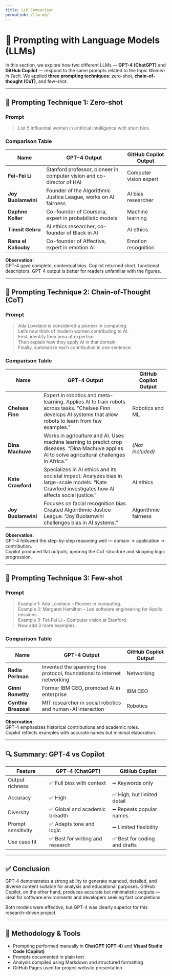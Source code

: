 ```yaml
---
title: LLM Comparison
permalink: /llm.md/
---
```


# 🤖 Prompting with Language Models (LLMs)

In this section, we explore how two different LLMs — **GPT-4 (ChatGPT)** and **GitHub Copilot** — respond to the same prompts related to the topic *Women in Tech*. We applied **three prompting techniques**: zero-shot, **chain-of-thought (CoT)**, and few-shot.

---

## 🧠 Prompting Technique 1: Zero-shot

### Prompt
> List 5 influential women in artificial intelligence with short bios.

### Comparison Table

| Name               | GPT-4 Output                                                                                   | GitHub Copilot Output             |
|--------------------|-----------------------------------------------------------------------------------------------|-----------------------------------|
| **Fei-Fei Li**      | Stanford professor, pioneer in computer vision and co-director of HAI                         | Computer vision expert            |
| **Joy Buolamwini**  | Founder of the Algorithmic Justice League, works on AI fairness                              | AI bias researcher                |
| **Daphne Koller**   | Co-founder of Coursera, expert in probabilistic models                                        | Machine learning                  |
| **Timnit Gebru**    | AI ethics researcher, co-founder of Black in AI                                               | AI ethics                         |
| **Rana el Kaliouby**| Co-founder of Affectiva, expert in emotion AI                                                 | Emotion recognition               |

**Observation:**  
GPT-4 gave complete, contextual bios. Copilot returned short, functional descriptors. GPT-4 output is better for readers unfamiliar with the figures.

---

## 🧠 Prompting Technique 2: Chain-of-Thought (CoT)

### Prompt
> Ada Lovelace is considered a pioneer in computing.  
> Let’s now think of modern women contributing to AI.  
> First, identify their area of expertise.  
> Then explain how they apply AI in that domain.  
> Finally, summarize each contribution in one sentence.

### Comparison Table

| Name               | GPT-4 Output                                                                 | GitHub Copilot Output         |
|--------------------|------------------------------------------------------------------------------|-------------------------------|
| **Chelsea Finn**    | Expert in robotics and meta-learning. Applies AI to train robots across tasks. “Chelsea Finn develops AI systems that allow robots to learn from few examples.” | Robotics and ML               |
| **Dina Machuve**    | Works in agriculture and AI. Uses machine learning to predict crop diseases. “Dina Machuve applies AI to solve agricultural challenges in Africa.” | *(Not included)*              |
| **Kate Crawford**   | Specializes in AI ethics and its societal impact. Analyzes bias in large-scale models. “Kate Crawford investigates how AI affects social justice.” | AI ethics                     |
| **Joy Buolamwini**  | Focuses on facial recognition bias. Created Algorithmic Justice League. “Joy Buolamwini challenges bias in AI systems.” | Algorithmic fairness          |

**Observation:**  
GPT-4 followed the step-by-step reasoning well — domain → application → contribution.  
Copilot produced flat outputs, ignoring the CoT structure and skipping logic progression.

---

## 🧠 Prompting Technique 3: Few-shot

### Prompt
> Example 1: Ada Lovelace – Pioneer in computing.  
> Example 2: Margaret Hamilton – Led software engineering for Apollo missions.  
> Example 3: Fei-Fei Li – Computer vision at Stanford.  
> Now add 3 more examples.

### Comparison Table

| Name               | GPT-4 Output                                                                                  | GitHub Copilot Output   |
|--------------------|----------------------------------------------------------------------------------------------|--------------------------|
| **Radia Perlman**   | Invented the spanning tree protocol, foundational to internet networking                    | Networking               |
| **Ginni Rometty**   | Former IBM CEO, promoted AI in enterprise                                                   | IBM CEO                  |
| **Cynthia Breazeal**| MIT researcher in social robotics and human-AI interaction                                  | Robotics                 |

**Observation:**  
GPT-4 emphasizes historical contributions and academic roles.  
Copilot reflects examples with accurate names but minimal elaboration.

---

## 🔍 Summary: GPT-4 vs Copilot

| Feature             | GPT-4 (ChatGPT)               | GitHub Copilot               |
|---------------------|-------------------------------|-------------------------------|
| Output richness     | ✅ Full bios with context       | ➖ Keywords only               |
| Accuracy            | ✅ High                        | ✅ High, but limited detail    |
| Diversity           | ✅ Global and academic breadth | ➖ Repeats popular names       |
| Prompt sensitivity  | ✅ Adapts tone and logic       | ➖ Limited flexibility         |
| Use case fit        | ✅ Best for writing and research | ✅ Best for coding and drafts  |

---

## ✅ Conclusion

GPT-4 demonstrates a strong ability to generate nuanced, detailed, and diverse content suitable for analysis and educational purposes. GitHub Copilot, on the other hand, produces accurate but minimalistic outputs — ideal for software environments and developers seeking fast completions.

Both models were effective, but GPT-4 was clearly superior for this research-driven project.

---

## 📁 Methodology & Tools

- Prompting performed manually in **ChatGPT (GPT-4)** and **Visual Studio Code (Copilot)**  
- Prompts documented in plain text  
- Analysis compiled using Markdown and structured formatting  
- GitHub Pages used for project website presentation
